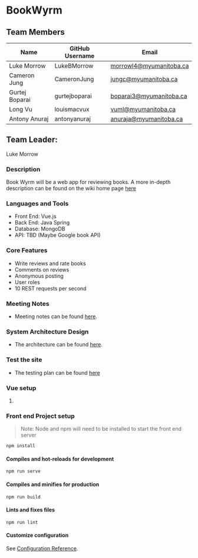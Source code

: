 # BookWyrm

## Team Members

| Name | GitHub Username | Email 
| --- | --- | --- |
| Luke Morrow | LukeBMorrow | morrowl4@myumanitoba.ca
| Cameron Jung | CameronJung | jungc@myumanitoba.ca
| Gurtej Boparai | gurtejboparai | boparai3@myumanitoba.ca
| Long Vu | louismacvux | vuml@myumanitoba.ca
| Antony Anuraj | antonyanuraj | anuraja@myumanitoba.ca

## Team Leader:
Luke Morrow

### Description
Book Wyrm will be a web app for reviewing books. A more in-depth description can be found on the wiki home page [here](https://github.com/louismacvux/bookwyrm/wiki)

### Languages and Tools
* Front End: Vue.js
* Back End: Java Spring
* Database: MongoDB
* API: TBD (Maybe Google book API)

### Core Features
* Write reviews and rate books
* Comments on reviews
* Anonymous posting
* User roles
* 10 REST requests per second

### Meeting Notes
* Meeting notes can be found [here](https://github.com/louismacvux/bookwyrm/wiki/Meetings).

### System Architecture Design

* The architecture can be found [here](https://github.com/louismacvux/bookwyrm/wiki/Block-Diagram).

### Test the site 
* The testing plan can be found [here](https://docs.google.com/document/d/1T9_IE7gtJItWgB54j11sDGsG_CyFUuyQ/edit#)

### Vue setup
1. 

### Front end Project setup
> Note: Node and npm will need to be installed to start the front end server

```
npm install
```

#### Compiles and hot-reloads for development
```
npm run serve
```

#### Compiles and minifies for production
```
npm run build
```

#### Lints and fixes files
```
npm run lint
```

#### Customize configuration
See [Configuration Reference](https://cli.vuejs.org/config/).
